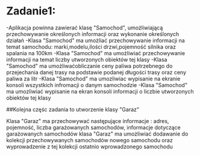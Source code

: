 # Zadanie1:
-Aplikacja powinna zawierać klasę "Samochod", umożliwiającą przechowywanie określonych informacji oraz wykonanie określonych działań
-Klasa "Samochod" ma umożliać przechowywanie informacji na temat samochodu: marki,modelu,ilości drzwi,pojemność silnika oraz spalania na 100km
-Klasa "Samochod" ma umożliwiać przechowywanie informacji na temat liczby utworzonych obiektów tej klasy
-Klasa "Samochod" ma umożliwaćobliczanie ceny paliwa potrzebnego do przejechania danej trasy na podstawie podanej długości trasy oraz ceny paliwa za litr
-Klasa "Samochod" ma umozliwiac wypisanie na ekranie konsoli wszystkich infromacji o danym samochodzie 
-Klasa "Samochod" ma umozliwiać wypisanie na ekran konsoli informacji o liczbie utworzonych obiektów tej klasy

##Kolejna częśc zadania to utworzenie klasy "Garaz"

Klasa "Garaz" ma przechowywać następujące informacje : adres, pojemność, liczba garażowanych samochodów, informacje dotyczące garażowanych samochodów
klasa "Garaz" ma umożliwiać dodawanie do kolekcji przechowywanych samochodów nowego samochodu oraz wyprowadzenie z tej kolekcji ostatnio wprowadzonego samochodu


